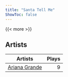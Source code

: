 ```yaml
---
title: "Santa Tell Me"
ShowToc: false
---
```


{{< more >}}

## Artists
Artists | Plays 
----- | -----: 
[Ariana Grande](/artists/ariana-grande-678625) | 9


